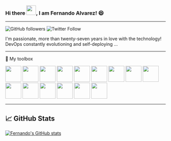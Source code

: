 ### Hi there <img src="https://raw.githubusercontent.com/MartinHeinz/MartinHeinz/master/wave.gif" width="30px">, I am Fernando Alvarez! 😄

---


![GitHub followers](https://img.shields.io/github/followers/elserhumano?label=Follow%20me%20on%20GitHub&style=social)
![Twitter Follow](https://img.shields.io/twitter/follow/falvarez_uy?label=Follow%20me%20on%20Twitter&style=social)


I'm passionate, more than twenty-seven years in love with the technology! DevOps constantly evolutioning and self-deploying ...

---

🧰 My toolbox

<img src="https://cdn.worldvectorlogo.com/logos/puppet-1.svg" width="50" height="50" /> <img src="https://cdn.worldvectorlogo.com/logos/ansible.svg" width="50" height="50" /> <img src="https://cdn.worldvectorlogo.com/logos/aws-2.svg" width="50" height="50" /> <img src="https://cdn.worldvectorlogo.com/logos/terraform-enterprise.svg" width="50" height="50" /> <img src="https://cdn.worldvectorlogo.com/logos/vagrant.svg" width="50" height="50" /> <img src="https://cdn.worldvectorlogo.com/logos/jenkins-1.svg" width="50" height="50" /> <img src="https://cdn.worldvectorlogo.com/logos/docker.svg" width="50" height="50" /> <img src="https://cdn.worldvectorlogo.com/logos/kubernets.svg" width="50" height="50" /> <img src="https://cdn.worldvectorlogo.com/logos/linux-tux.svg" width="50" height="50" /> <img src="https://cdn.worldvectorlogo.com/logos/microsoft-windows-22.svg" width="50" height="50" /> <img src="https://cdn.worldvectorlogo.com/logos/python-5.svg" width="50" height="50" /> <img src="https://cdn.worldvectorlogo.com/logos/ruby.svg" width="50" height="50" /> <img src="https://cdn.worldvectorlogo.com/logos/atlassian-1.svg" width="50" height="50" /> <img src="https://cdn.worldvectorlogo.com/logos/github-icon-1.svg" width="50" height="50" /> <img src="https://cdn.worldvectorlogo.com/logos/gitlab.svg" width="50" height="50" />

---

## &#x1f4c8; GitHub Stats

[![Fernando's GitHub stats](https://github-readme-stats.vercel.app/api?username=elserhumano)](https://github.com/anuraghazra/github-readme-stats)

<!--
**elserhumano/elserhumano** is a ✨ _special_ ✨ repository because its `README.md` (this file) appears on your GitHub profile.

Here are some ideas to get you started:

- 🔭 I’m currently working on ...
- 🌱 I’m currently learning ...
- 👯 I’m looking to collaborate on ...
- 🤔 I’m looking for help with ...
- 💬 Ask me about ...
- 📫 How to reach me: ...
- 😄 Pronouns: ...
- ⚡ Fun fact: ...
-->
